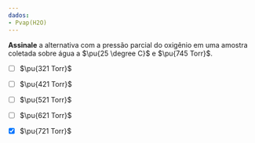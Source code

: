 ```yaml
---
dados: 
- Pvap(H2O)
---
```


**Assinale** a alternativa com a pressão parcial do oxigênio em uma amostra coletada sobre água a $\pu{25 \degree C}$ e $\pu{745 Torr}$.  

- [ ] $\pu{321 Torr}$
- [ ] $\pu{421 Torr}$
- [ ] $\pu{521 Torr}$
- [ ] $\pu{621 Torr}$
- [x] $\pu{721 Torr}$


